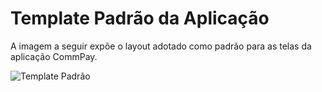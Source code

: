 # Template Padrão da Aplicação

A imagem a seguir expõe o layout adotado como padrão para as telas da aplicação CommPay.

![Template Padrão](https://user-images.githubusercontent.com/89876269/230788504-6742dd61-fabf-4e61-85b7-2995a0479ce5.png)


